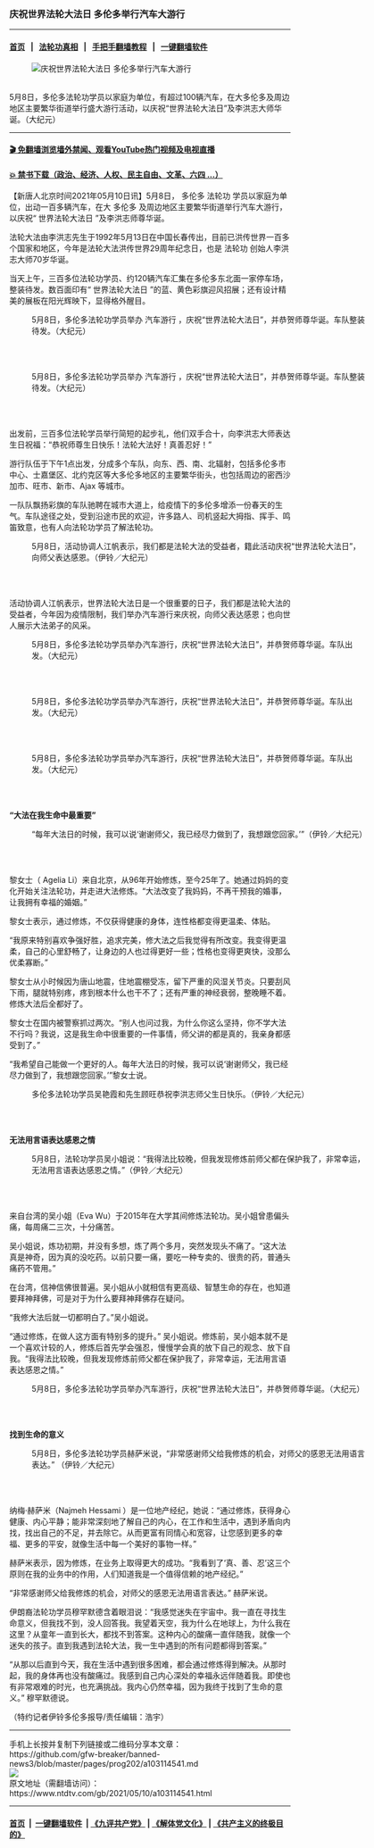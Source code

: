 ### 庆祝世界法轮大法日 多伦多举行汽车大游行
------------------------

#### [首页](https://github.com/gfw-breaker/banned-news3/blob/master/README.md) &nbsp;&nbsp;|&nbsp;&nbsp; [法轮功真相](https://github.com/begood0513/basic/blob/master/README.md)  &nbsp;&nbsp;|&nbsp;&nbsp; [手把手翻墙教程](https://github.com/gfw-breaker/guides/wiki)  &nbsp;&nbsp;|&nbsp;&nbsp; [一键翻墙软件](https://github.com/gfw-breaker/nogfw/blob/master/README.md)  



<div><div class="featured_image">
 <figure>
  <img alt="庆祝世界法轮大法日 多伦多举行汽车大游行" src="https://i.ntdtv.com/assets/uploads/2021/05/id12935233-DSC_0096-33-800x450.jpg"/>
 </figure><br/>
 <span class="caption">
  5月8日，多伦多法轮功学员以家庭为单位，有超过100辆汽车，在大多伦多及周边地区主要繁华街道举行盛大游行活动，以庆祝“世界法轮大法日”及李洪志大师华诞。（大纪元）
 </span>
</div>
</div><hr/>

#### [ 🎬  免翻墙浏览墙外禁闻、观看YouTube热门视频及电视直播](https://github.com/gfw-breaker/HelloWorld)

#### [ 💥  禁书下载（政治、经济、人权、民主自由、文革、六四 ...）](https://github.com/gfw-breaker/books/blob/master/README.md)

<div><div class="post_content" itemprop="articleBody">
 <p>
  【新唐人北京时间2021年05月10日讯】5月8日，
  <ok href="https://www.ntdtv.com/gb/多伦多.htm">
   多伦多
  </ok>
  <ok href="https://www.ntdtv.com/gb/法轮功.htm">
   法轮功
  </ok>
  学员以家庭为单位，出动一百多辆汽车，在大
  <ok href="https://www.ntdtv.com/gb/多伦多.htm">
   多伦多
  </ok>
  及周边地区主要繁华街道举行汽车大游行，以庆祝“
  <ok href="https://www.ntdtv.com/gb/世界法轮大法日.htm">
   世界法轮大法日
  </ok>
  ”及李洪志师尊华诞。
 </p>
 <p>
  法轮大法由李洪志先生于1992年5月13日在中国长春传出，目前已洪传世界一百多个国家和地区，今年是法轮大法洪传世界29周年纪念日，也是
  <ok href="https://www.ntdtv.com/gb/法轮功.htm">
   法轮功
  </ok>
  创始人李洪志大师70岁华诞。
 </p>
 <p>
  当天上午，三百多位法轮功学员、约120辆汽车汇集在多伦多东北面一家停车场，整装待发。数百面印有“
  <ok href="https://www.ntdtv.com/gb/世界法轮大法日.htm">
   世界法轮大法日
  </ok>
  ”的蓝、黄色彩旗迎风招展；还有设计精美的展板在阳光辉映下，显得格外醒目。
 </p>
 <figure class="wp-caption alignnone" id="attachment_103114551" style="width: 600px">
  <img alt="" class="size-medium wp-image-103114551" src="https://i.ntdtv.com/assets/uploads/2021/05/id12935235-DSC_0100-600x402.jpg">
   <br/><figcaption class="wp-caption-text">
    5月8日，多伦多法轮功学员举办
    <ok href="https://www.ntdtv.com/gb/汽车游行.htm">
     汽车游行
    </ok>
    ，庆祝“世界法轮大法日”，并恭贺师尊华诞。车队整装待发。（大纪元）
   </figcaption><br/>
  </img>
 </figure><br/>
 <figure class="wp-caption alignnone" id="attachment_103114550" style="width: 600px">
  <img alt="" class="size-medium wp-image-103114550" src="https://i.ntdtv.com/assets/uploads/2021/05/id12935233-DSC_0096-600x402.jpg">
   <br/><figcaption class="wp-caption-text">
    5月8日，多伦多法轮功学员举办
    <ok href="https://www.ntdtv.com/gb/汽车游行.htm">
     汽车游行
    </ok>
    ，庆祝“世界法轮大法日”，并恭贺师尊华诞。车队整装待发。（大纪元）
   </figcaption><br/>
  </img>
 </figure><br/>
 <p>
  出发前，三百多位法轮学员举行简短的起步礼，他们双手合十，向李洪志大师表达生日祝福：“恭祝师尊生日快乐！法轮大法好！真善忍好！”
 </p>
 <p>
  游行队伍于下午1点出发，分成多个车队，向东、西、南、北辐射，包括多伦多市中心、士嘉堡区、北约克区等大多伦多地区的主要繁华街头，也包括周边的密西沙加市、旺市、新市、Ajax 等城市。
 </p>
 <p>
  一队队飘扬彩旗的车队驰聘在城市大道上，给疫情下的多伦多增添一份春天的生气。车队途径之处，受到沿途市民的欢迎，许多路人、司机竖起大拇指、挥手、鸣笛致意，也有人向法轮功学员了解法轮功。
 </p>
 <figure class="wp-caption alignnone" id="attachment_103114545" style="width: 600px">
  <img alt="" class="size-medium wp-image-103114545" src="https://i.ntdtv.com/assets/uploads/2021/05/id12935182-DSC_0024-600x402.jpg"/>
  <br/><figcaption class="wp-caption-text">
   5月8日，活动协调人江帆表示，我们都是法轮大法的受益者，籍此活动庆祝“世界法轮大法日”，向师父表达感恩。（伊铃／大纪元）
  </figcaption><br/>
 </figure><br/>
 <p>
  活动协调人江帆表示，世界法轮大法日是一个很重要的日子，我们都是法轮大法的受益者，今年因为疫情限制，我们举办汽车游行来庆祝，向师父表达感恩；也向世人展示大法弟子的风采。
 </p>
 <figure class="wp-caption alignnone" id="attachment_103114553" style="width: 600px">
  <img alt="" class="size-medium wp-image-103114553" src="https://i.ntdtv.com/assets/uploads/2021/05/id12935239-DSC_0105-600x402.jpg"/>
  <br/><figcaption class="wp-caption-text">
   5月8日，多伦多法轮功学员举办汽车游行，庆祝“世界法轮大法日”，并恭贺师尊华诞。车队出发。（大纪元）
  </figcaption><br/>
 </figure><br/>
 <figure class="wp-caption alignnone" id="attachment_103114552" style="width: 600px">
  <img alt="" class="size-medium wp-image-103114552" src="https://i.ntdtv.com/assets/uploads/2021/05/id12935236-DSC_0108-600x402.jpg"/>
  <br/><figcaption class="wp-caption-text">
   5月8日，多伦多法轮功学员举办汽车游行，庆祝“世界法轮大法日”，并恭贺师尊华诞。车队出发。（大纪元）
  </figcaption><br/>
 </figure><br/>
 <figure class="wp-caption alignnone" id="attachment_103114554" style="width: 600px">
  <img alt="" class="size-medium wp-image-103114554" src="https://i.ntdtv.com/assets/uploads/2021/05/id12935242-DSC_0112-600x402.jpg"/>
  <br/><figcaption class="wp-caption-text">
   5月8日，多伦多法轮功学员举办汽车游行，庆祝“世界法轮大法日”，并恭贺师尊华诞。车队出发。（大纪元）
  </figcaption><br/>
 </figure><br/>
 <p>
  <strong>
   “大法在我生命中最重要”
  </strong>
 </p>
 <figure class="wp-caption alignnone" id="attachment_103114546" style="width: 600px">
  <img alt="" class="size-medium wp-image-103114546" src="https://i.ntdtv.com/assets/uploads/2021/05/id12935194-DSC_0014-600x402.jpg"/>
  <br/><figcaption class="wp-caption-text">
   “每年大法日的时候，我可以说‘谢谢师父，我已经尽力做到了，我想跟您回家。’”（伊铃／大纪元）
  </figcaption><br/>
 </figure><br/>
 <p>
  黎女士（ Agelia Li）来自北京，从96年开始修炼，至今25年了。她通过妈妈的变化开始关注法轮功，并走进大法修炼。“大法改变了我妈妈，不再干预我的婚事，让我拥有幸福的婚姻。”
 </p>
 <p>
  黎女士表示，通过修炼，不仅获得健康的身体，连性格都变得更温柔、体贴。
 </p>
 <p>
  “我原来特别喜欢争强好胜，追求完美，修大法之后我觉得有所改变。我变得更温柔，自己的心里舒畅了，让身边的人也过得更好一些；性格也变得更爽快，没那么优柔寡断。”
 </p>
 <p>
  黎女士从小时候因为唐山地震，住地震棚受冻，留下严重的风湿关节炎。只要刮风下雨，腿就特别疼，疼到根本什么也干不了；还有严重的神经衰弱，整晚睡不着。修炼大法后全都好了。
 </p>
 <p>
  黎女士在国内被警察抓过两次。“别人也问过我，为什么你这么坚持，你不学大法不行吗？我说，这是我生命中很重要的一件事情，师父讲的都是真的，我亲身都感受到了。”
 </p>
 <p>
  “我希望自己能做一个更好的人。每年大法日的时候，我可以说‘谢谢师父，我已经尽力做到了，我想跟您回家。’”黎女士说。
 </p>
 <figure class="wp-caption alignnone" id="attachment_103114549" style="width: 600px">
  <img alt="" class="size-medium wp-image-103114549" src="https://i.ntdtv.com/assets/uploads/2021/05/id12935210-DSC_0022-600x402.jpg"/>
  <br/><figcaption class="wp-caption-text">
   多伦多法轮功学员吴艳霞和先生顾旺恭祝李洪志师父生日快乐。（伊铃／大纪元）
  </figcaption><br/>
 </figure><br/>
 <p>
  <strong>
   无法用言语表达感恩之情
  </strong>
 </p>
 <figure class="wp-caption alignnone" id="attachment_103114547" style="width: 600px">
  <img alt="" class="size-medium wp-image-103114547" src="https://i.ntdtv.com/assets/uploads/2021/05/id12935201-DSC_0008-600x402.jpg"/>
  <br/><figcaption class="wp-caption-text">
   5月8日，法轮功学员吴小姐说：“我得法比较晚，但我发现修炼前师父都在保护我了，非常幸运，无法用言语表达感恩之情。”（伊铃／大纪元）
  </figcaption><br/>
 </figure><br/>
 <p>
  来自台湾的吴小姐（Eva Wu）于2015年在大学其间修炼法轮功。吴小姐曾患偏头痛，每周痛二三次，十分痛苦。
 </p>
 <p>
  吴小姐说，炼功初期，并没有多想，炼了两个多月，突然发现头不痛了。“这大法真是神奇，因为真的没吃药。以前只要一痛，要吃一种专卖的、很贵的药，普通头痛药不管用。”
 </p>
 <p>
  在台湾，信神信佛很普遍。吴小姐从小就相信有更高级、智慧生命的存在，也知道要拜神拜佛，可是对于为什么要拜神拜佛存在疑问。
 </p>
 <p>
  “我修大法后就一切都明白了。”吴小姐说。
 </p>
 <p>
  “通过修炼，在做人这方面有特别多的提升。” 吴小姐说。修炼前，吴小姐本就不是一个喜欢计较的人，修炼后首先学会强忍，慢慢学会真的放下自己的观念、放下自我。“我得法比较晚，但我发现修炼前师父都在保护我了，非常幸运，无法用言语表达感恩之情。”
 </p>
 <figure class="wp-caption alignnone" id="attachment_103114544" style="width: 600px">
  <img alt="" class="size-medium wp-image-103114544" src="https://i.ntdtv.com/assets/uploads/2021/05/id12935163-photo_2021-05-09_14-51-25-600x400.jpg"/>
  <br/><figcaption class="wp-caption-text">
   5月8日，多伦多法轮功学员举办汽车游行，庆祝“世界法轮大法日”，并恭贺师尊华诞。（大纪元）
  </figcaption><br/>
 </figure><br/>
 <p>
  <strong>
   找到生命的意义
  </strong>
 </p>
 <figure class="wp-caption alignnone" id="attachment_103114548" style="width: 600px">
  <img alt="" class="size-medium wp-image-103114548" src="https://i.ntdtv.com/assets/uploads/2021/05/id12935208-DSC_0027-600x402.jpg"/>
  <br/><figcaption class="wp-caption-text">
   5月8日，多伦多法轮功学员赫萨米说，“非常感谢师父给我修炼的机会，对师父的感恩无法用语言表达。” （伊铃／大纪元）
  </figcaption><br/>
 </figure><br/>
 <p>
  纳梅‧赫萨米（Najmeh Hessami ）是一位地产经纪，她说：“通过修炼，获得身心健康、内心平静；能非常深刻地了解自己的内心，在工作和生活中，遇到矛盾向内找，找出自己的不足，并去除它。从而更富有同情心和宽容，让您感到更多的幸福、更多的平安，就像生活中每一个美好的事物一样。”
 </p>
 <p>
  赫萨米表示，因为修炼，在业务上取得更大的成功。“我看到了‘真、善、忍’这三个原则在我的业务中的作用，人们知道我是一个值得信赖的地产经纪。”
 </p>
 <p>
  “非常感谢师父给我修炼的机会，对师父的感恩无法用语言表达。” 赫萨米说。
 </p>
 <p>
  伊朗裔法轮功学员穆罕默德含着眼泪说：“我感觉迷失在宇宙中。我一直在寻找生命意义，但我找不到，没人回答我。我望着天空，我为什么在地球上，为什么我在这里？从童年一直到长大，都找不到答案。这种内心的酸痛一直伴随我，就像一个迷失的孩子。直到我遇到法轮大法，我一生中遇到的所有问题都得到答案。”
 </p>
 <p>
  “从那以后直到今天，我在生活中遇到很多困难，都会通过修炼得到解决。从那时起，我的身体再也没有酸痛过。我感到自己内心深处的幸福永远伴随着我。即使也有非常艰难的时光，也充满挑战。我内心仍然幸福，因为我终于找到了生命的意义。” 穆罕默德说。
 </p>
 <p>
  （特约记者伊铃多伦多报导/责任编辑：浩宇）
 </p>
 <div class="single_ad">
 </div>
</div>
</div>
<hr/>
手机上长按并复制下列链接或二维码分享本文章：<br/>
https://github.com/gfw-breaker/banned-news3/blob/master/pages/prog202/a103114541.md <br/>
<a href='https://github.com/gfw-breaker/banned-news3/blob/master/pages/prog202/a103114541.md'><img src='https://github.com/gfw-breaker/banned-news3/blob/master/pages/prog202/a103114541.md.png'/></a> <br/>
原文地址（需翻墙访问）：https://www.ntdtv.com/gb/2021/05/10/a103114541.html


------------------------
#### [首页](https://github.com/gfw-breaker/banned-news3/blob/master/README.md) &nbsp;|&nbsp; [一键翻墙软件](https://github.com/gfw-breaker/nogfw/blob/master/README.md) &nbsp;| [《九评共产党》](https://github.com/gfw-breaker/9ping.md/blob/master/README.md#九评之一评共产党是什么) | [《解体党文化》](https://github.com/gfw-breaker/jtdwh.md/blob/master/README.md) | [《共产主义的终极目的》](https://github.com/gfw-breaker/gczydzjmd.md/blob/master/README.md)


<img src='http://gfw-breaker.win/banned-news3/pages/prog202/a103114541.md' width='0px' height='0px'/>